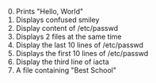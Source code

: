0.	Prints "Hello, World"
1.	Displays confused smiley
2.	Display content of /etc/passwd
3.	Displays 2 files at the same time
4.	Display the last 10 lines of /etc/passwd
5.	Displays the first 10 lines of /etc/passwd
6.	Display the third line of iacta
7.	A file containing "Best School"
